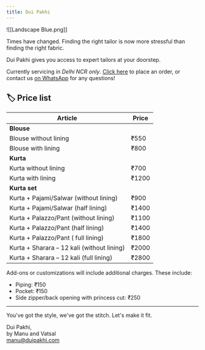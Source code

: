 ```yaml
---
title: Dui Pakhi
---
```

![[Landscape Blue.png]]

Times have changed. Finding the right tailor is now more stressful than finding the right fabric.

Dui Pakhi gives you access to expert tailors at your doorstep.

Currently servicing in *Delhi NCR only*. [Click here](https://tally.so/r/nG04dL) to place an order, or contact us [on WhatsApp](https://wa.me/message/KRXRGVBBOVZAI1) for any questions!

## 🏷️ Price list

| Article                                    | Price |
| ------------------------------------------ | ----- |
| **Blouse**                                 |       |
| Blouse without lining                      | ₹550  |
| Blouse with lining                         | ₹800  |
| **Kurta**                                  |       |
| Kurta without lining                       | ₹700  |
| Kurta with lining                          | ₹1200 |
| **Kurta set**                              |       |
| Kurta + Pajami/Salwar (without lining)     | ₹900  |
| Kurta + Pajami/Salwar (half lining)        | ₹1400 |
| Kurta + Palazzo/Pant (without lining)      | ₹1100 |
| Kurta + Palazzo/Pant (half lining)         | ₹1400 |
| Kurta + Palazzo/Pant ( full lining)        | ₹1800 |
| Kurta + Sharara – 12 kali (without lining) | ₹2000 |
| Kurta + Sharara – 12 kali (full lining)    | ₹2800 |

Add-ons or customizations will include additional charges. These include:
- Piping: ₹150
- Pocket: ₹150
- Side zipper/back opening with princess cut: ₹250

---

You've got the style, we've got the stitch. Let's make it fit.

Dui Pakhi,<br>
by Manu and Vatsal<br>
manu@duipakhi.com 